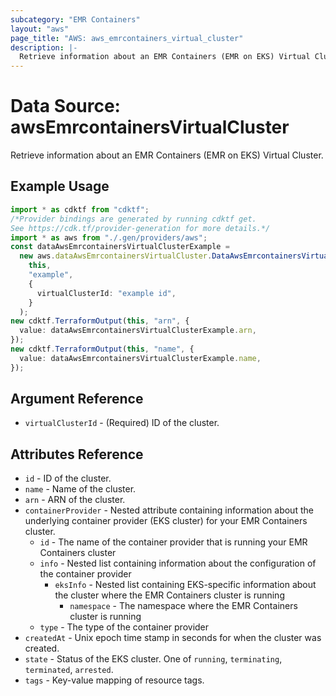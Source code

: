 ```yaml
---
subcategory: "EMR Containers"
layout: "aws"
page_title: "AWS: aws_emrcontainers_virtual_cluster"
description: |-
  Retrieve information about an EMR Containers (EMR on EKS) Virtual Cluster
---
```


# Data Source: awsEmrcontainersVirtualCluster

Retrieve information about an EMR Containers (EMR on EKS) Virtual Cluster.

## Example Usage

```typescript
import * as cdktf from "cdktf";
/*Provider bindings are generated by running cdktf get.
See https://cdk.tf/provider-generation for more details.*/
import * as aws from "./.gen/providers/aws";
const dataAwsEmrcontainersVirtualClusterExample =
  new aws.dataAwsEmrcontainersVirtualCluster.DataAwsEmrcontainersVirtualCluster(
    this,
    "example",
    {
      virtualClusterId: "example id",
    }
  );
new cdktf.TerraformOutput(this, "arn", {
  value: dataAwsEmrcontainersVirtualClusterExample.arn,
});
new cdktf.TerraformOutput(this, "name", {
  value: dataAwsEmrcontainersVirtualClusterExample.name,
});

```

## Argument Reference

* `virtualClusterId` - (Required) ID of the cluster.

## Attributes Reference

* `id` - ID of the cluster.
* `name` - Name of the cluster.
* `arn` - ARN of the cluster.
* `containerProvider` - Nested attribute containing information about the underlying container provider (EKS cluster) for your EMR Containers cluster.
  * `id` - The name of the container provider that is running your EMR Containers cluster
  * `info` - Nested list containing information about the configuration of the container provider
    * `eksInfo` - Nested list containing EKS-specific information about the cluster where the EMR Containers cluster is running
      * `namespace` - The namespace where the EMR Containers cluster is running
  * `type` - The type of the container provider
* `createdAt` - Unix epoch time stamp in seconds for when the cluster was created.
* `state` - Status of the EKS cluster. One of `running`, `terminating`, `terminated`, `arrested`.
* `tags` - Key-value mapping of resource tags.
